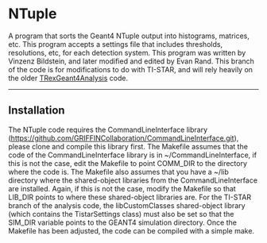 # NTuple

A program that sorts the Geant4 NTuple output into histograms, matrices, etc. This program accepts a settings file that includes thresholds, resolutions, etc, for each detection system. This program was written by Vinzenz Bildstein, and later modified and edited by Evan Rand. This branch of the code is for modifications to do with TI-STAR, and will rely heavily on the older [TRexGeant4Analysis](https://github.com/VinzenzBildstein/TRexGeant4Analysis) code.

-----------------------------------------
 Installation
-----------------------------------------
The NTuple code requires the CommandLineInterface library (https://github.com/GRIFFINCollaboration/CommandLineInterface.git), please clone and compile this library first.
The Makefile assumes that the code of the CommandLineInterface library is in ~/CommandLineInterface, if this is not the case, edit the Makefile to point COMM_DIR to the directory where the code is.
The Makefile also assumes that you have a ~/lib directory where the shared-object libraries from the CommandLineInterface are installed. Again, if this is not the case, modify the Makefile so that LIB_DIR points to where these shared-object libraries are.
For the TI-STAR branch of the analysis code, the libCustomClasses shared-object library (which contains the TistarSettings class) must also be set so that the SIM_DIR variable points to the GEANT4 simulation directory.
Once the Makefile has been adjusted, the code can be compiled with a simple make.

